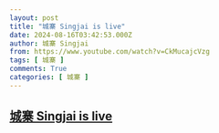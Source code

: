 ```yaml
---
layout: post
title: "城寨 Singjai is live"
date: 2024-08-16T03:42:53.000Z
author: 城寨 Singjai
from: https://www.youtube.com/watch?v=CkMucajcVzg
tags: [ 城寨 ]
comments: True
categories: [ 城寨 ]
---
```

<!--1723779773000-->
[城寨 Singjai is live](https://www.youtube.com/watch?v=CkMucajcVzg)
------

<div>

</div>
